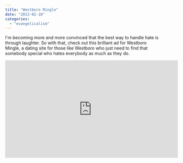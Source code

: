 ```yaml
---
title: "Westboro Mingle"
date: "2013-02-10"
categories: 
  - "evangelicalism"
---
```


I'm becoming more and more convinced that the best way to handle hate is through laughter. So with that, check out this brilliant ad for Westboro Mingle, a dating site for those like Westboro who just need to find that somebody special who hates everybody as much as they do.

<iframe width="560" height="315" src="http://www.youtube.com/embed/XbqiiY_Pam8" frameborder="0" allowfullscreen></iframe>
